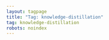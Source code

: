 ```yaml
---
layout: tagpage
title: "Tag: knowledge-distillation"
tag: knowledge-distillation
robots: noindex
---
```

